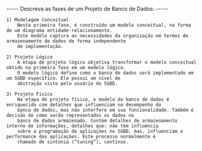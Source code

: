 ----- Descreva as fases de um Projeto de Banco de Dados: -----

    1) Modelagem Conceitual
        Nesta primeira fase, é construído um modelo conceitual, na forma de um diagrama entidade-relacionamento. 
        Este modelo captura as necessidades da organização em termos de armazenamento de dados de forma independente
        de implementação.

    2) Projeto Lógico
        A etapa de projeto lógico objetiva transformar o modelo conceitual obtido na primeira fase em um modelo lógico. 
        O modelo lógico define como o banco de dados será implementado em um SGBD específico. Ele possui um nível de
        abstração visto pelo usuário do SGBD.

    3) Projeto Físico
        Na etapa de projeto físico, o modelo do banco de dados é enriquecido com detalhes que influenciam no desempenho do
        banco de dados, mas não interfere em sua funcionalidade. Também é decisão de como serão representados os dados no
        banco de dados armazenado. Contém detalhes de armazenamento interno de informações, detalhes que: não têm influência
        sobre a programação de aplicações no SGBD, mas, influenciam a performance das aplicações. Este processo normalmente é
        chamado de sintonia (“tuning”), contínuo.
